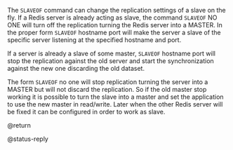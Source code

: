 
The `SLAVEOF` command can change the replication settings of a slave on the fly.
If a Redis server is already acting as slave, the command `SLAVEOF` NO ONE
will turn off the replication turning the Redis server into a MASTER.
In the proper form `SLAVEOF` hostname port will make the server a slave of the
specific server listening at the specified hostname and port.

If a server is already a slave of some master, `SLAVEOF` hostname port will
stop the replication against the old server and start the synchronization
against the new one discarding the old dataset.

The form `SLAVEOF` no one will stop replication turning the server into a
MASTER but will not discard the replication. So if the old master stop working
it is possible to turn the slave into a master and set the application to
use the new master in read/write. Later when the other Redis server will be
fixed it can be configured in order to work as slave.

@return

@status-reply
